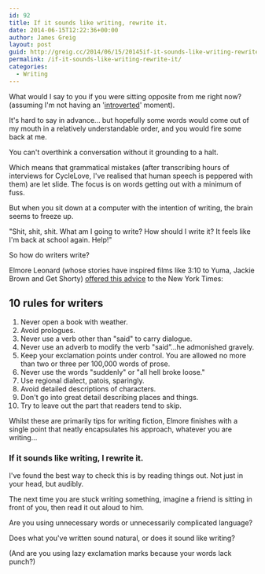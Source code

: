 ```yaml
---
id: 92
title: If it sounds like writing, rewrite it.
date: 2014-06-15T12:22:36+00:00
author: James Greig
layout: post
guid: http://greig.cc/2014/06/15/20145if-it-sounds-like-writing-rewrite-it/
permalink: /if-it-sounds-like-writing-rewrite-it/
categories:
  - Writing
---
```

<p>What would I say to you if you were sitting opposite from me right now? (assuming I'm not having an '<a href="http://greig.cc/journal/falling-off-the-edge-of-conversations">introverted</a>' moment).</p><p>It's hard to say in advance... but hopefully some words would come out of my mouth in a relatively understandable order, and you would fire some back at me.</p><p>You can't overthink a conversation without it grounding to a halt.</p><p>Which means that grammatical mistakes (after transcribing hours of interviews for CycleLove, I've realised that human speech is peppered with them) are let slide. The focus is on words getting out with a minimum of fuss.&nbsp;</p><p>But when you sit down at a computer with the intention of writing, the brain seems to freeze up.</p><p>"Shit, shit, shit. What am I going to write? How should I write it? It feels like I'm back at school again. Help!"</p><p>So how do writers write?</p><p>Elmore Leonard (whose stories have inspired films like 3:10 to Yuma, Jackie Brown and Get Shorty) <a href="http://www.nytimes.com/2001/07/16/arts/writers-writing-easy-adverbs-exclamation-points-especially-hooptedoodle.html">offered this advice</a> to the New York Times:</p><h2>10 rules for writers</h2><ol><li>Never open a book with weather.</li><li>Avoid prologues.</li><li>Never use a verb other than "said" to carry dialogue.</li><li>Never use an adverb to modify the verb "said”…he admonished gravely.</li><li>Keep your exclamation points under control. You are allowed no more than two or three per 100,000 words of prose.&nbsp;</li><li>Never use the words "suddenly" or "all hell broke loose."</li><li>Use regional dialect, patois, sparingly.</li><li>Avoid detailed descriptions of characters.</li><li>Don't go into great detail describing places and things.</li><li>Try to leave out the part that readers tend to skip.</li></ol><p>Whilst these are primarily tips for writing fiction, Elmore finishes with a single point that neatly encapsulates his approach, whatever you are writing...</p><h3>If it sounds like writing, I rewrite it.</h3><p>I've found the best way to check this is by reading things out. Not just in your head, but audibly.&nbsp;</p><p>The next time you are stuck writing something, imagine a friend is sitting in front of you, then read it out aloud to him.</p><p>Are you using unnecessary words or unnecessarily complicated language?</p><p>Does what you've written sound natural, or does it sound like writing?</p><p>(And are you using lazy exclamation marks because your words lack punch?)</p>